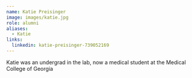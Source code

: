 ```yaml
---
name: Katie Preisinger
image: images/katie.jpg
role: alumni
aliases:
  - Katie
links:
  linkedin: katie-preisinger-739052169
---
```

Katie was an undergrad in the lab, now a medical student at the Medical College of Georgia
